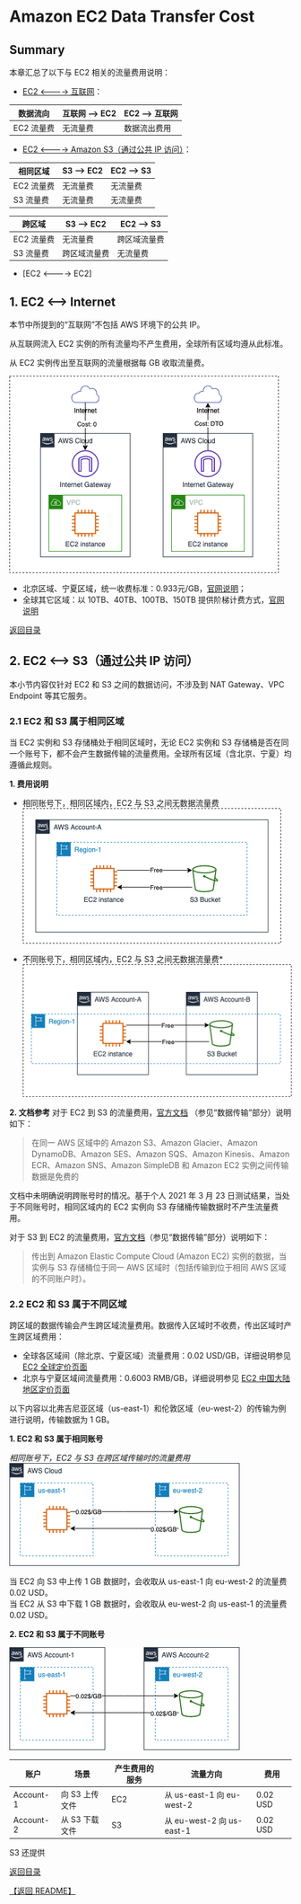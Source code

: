 # Amazon EC2 Data Transfer Cost

## Summary

本章汇总了以下与 EC2 相关的流量费用说明：

* [EC2 <----> 互联网](#1-ec2----internet)： 
	
数据流向 | 互联网 --> EC2 | EC2 --> 互联网
----|------|----
EC2 流量费 | 无流量费 | 数据流出费用

*  [EC2 <----> Amazon S3（通过公共 IP 访问）](#2-ec2----s3通过公共-ip-访问)：

相同区域 | S3 --> EC2 | EC2 --> S3
----|------|----
EC2 流量费 | 无流量费 | 无流量费
S3 流量费 | 无流量费  | 无流量费

跨区域 | S3 --> EC2 | EC2 --> S3
----|------|----
EC2 流量费 | 无流量费 | 跨区域流量费
S3 流量费 | 跨区域流量费  | 无流量费

* [EC2 <----> EC2]

## 1. EC2 <--> Internet

本节中所提到的“互联网”不包括 AWS 环境下的公共 IP。

从互联网流入 EC2 实例的所有流量均不产生费用，全球所有区域均遵从此标准。

从 EC2 实例传出至互联网的流量根据每 GB 收取流量费。
  
![EC2-Internet](png/01.ec2-inernet.png "EC2<-->Internet")

- 北京区域、宁夏区域，统一收费标准：0.933元/GB，[官网说明](https://www.amazonaws.cn/ec2/pricing/)；  
- 全球其它区域：以 10TB、40TB、100TB、150TB 提供阶梯计费方式，[官网说明](https://aws.amazon.com/cn/ec2/pricing/on-demand/)

[返回目录](#summary)
## 2. EC2 <--> S3（通过公共 IP 访问）

本小节内容仅针对 EC2 和 S3 之间的数据访问，不涉及到 NAT Gateway、VPC Endpoint 等其它服务。

### 2.1 EC2 和 S3 属于相同区域
当 EC2 实例和 S3 存储桶处于相同区域时，无论 EC2 实例和 S3 存储桶是否在同一个账号下，都不会产生数据传输的流量费用。全球所有区域（含北京、宁夏）均遵循此规则。  

**1. 费用说明**
- 相同账号下，相同区域内，EC2 与 S3 之间无数据流量费
![single Account and Single Region](png/02.01-ec2-s3-1region-1account.png)  

- 不同账号下，相同区域内，EC2 与 S3 之间无数据流量费*
![single Account and Single Region](png/02.02-ec2-s3-1region-2accounts.png)  

**2. 文档参考**
对于 EC2 到 S3 的流量费用，[官方文档](https://aws.amazon.com/cn/ec2/pricing/on-demand/) （参见“数据传输”部分）说明如下：

>在同一 AWS 区域中的 Amazon S3、Amazon Glacier、Amazon DynamoDB、Amazon SES、Amazon SQS、Amazon Kinesis、Amazon ECR、Amazon SNS、Amazon SimpleDB 和 Amazon EC2 实例之间传输数据是免费的

文档中未明确说明跨账号时的情况。基于个人 2021 年 3 月 23 日测试结果，当处于不同账号时，相同区域内的 EC2 实例向 S3 存储桶传输数据时不产生流量费用。

对于 S3 到 EC2 的流量费用，[官方文档](https://aws.amazon.com/cn/s3/pricing/)（参见“数据传输”部分）说明如下：

>传出到 Amazon Elastic Compute Cloud (Amazon EC2) 实例的数据，当实例与 S3 存储桶位于同一 AWS 区域时（包括传输到位于相同 AWS 区域的不同账户时）。

### 2.2 EC2 和 S3 属于不同区域
跨区域的数据传输会产生跨区域流量费用。数据传入区域时不收费，传出区域时产生跨区域费用：
 - 全球各区域间（除北京、宁夏区域）流量费用：0.02 USD/GB，详细说明参见 [EC2 全球定价页面](https://aws.amazon.com/cn/ec2/pricing/on-demand/)  
 - 北京与宁夏区域间流量费用：0.6003 RMB/GB，详细说明参见 [EC2 中国大陆地区定价页面](https://www.amazonaws.cn/ec2/pricing/)  

以下内容以北弗吉尼亚区域（us-east-1）和伦敦区域（eu-west-2）的传输为例进行说明，传输数据为 1 GB。

**1. EC2 和 S3 属于相同账号**

*相同账号下，EC2 与 S3 在跨区域传输时的流量费用*  
![EC2-S3 in different regions](png/02.03-ec2-s3-2regions-1account.png)  

当 EC2 向 S3 中上传 1 GB 数据时，会收取从 us-east-1 向 eu-west-2 的流量费 0.02 USD。  
当 EC2 从 S3 中下载 1 GB 数据时，会收取从 eu-west-2 向 us-east-1 的流量费 0.02 USD。

**2. EC2 和 S3 属于不同账号**  

![EC2 and S3 in different regsion/accounts](png/02.04-ec2-s3-2regions-2account.png)  

账户 | 场景 | 产生费用的服务 |  流量方向 | 费用
----|----|----|----|----
Account-1 | 向 S3 上传文件 | EC2 | 从 us-east-1 向 eu-west-2 | 0.02 USD
Account-2 | 从 S3 下载文件 | S3 | 从 eu-west-2 向 us-east-1 | 0.02 USD

S3 还提供


[返回目录](#Summary)

[【返回 README】](../../README.md)